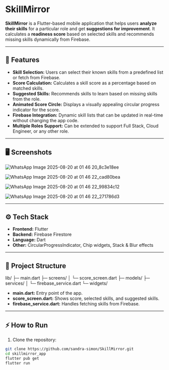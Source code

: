 # SkillMirror

**SkillMirror** is a Flutter-based mobile application that helps users **analyze their skills** for a particular role and get **suggestions for improvement**. It calculates a **readiness score** based on selected skills and recommends missing skills dynamically from Firebase.  

---

## 🔹 Features

- **Skill Selection:** Users can select their known skills from a predefined list or fetch from Firebase.  
- **Score Calculation:** Calculates a skill score as a percentage based on matched skills.  
- **Suggested Skills:** Recommends skills to learn based on missing skills from the role.  
- **Animated Score Circle:** Displays a visually appealing circular progress indicator for the score.  
- **Firebase Integration:** Dynamic skill lists that can be updated in real-time without changing the app code.  
- **Multiple Roles Support:** Can be extended to support Full Stack, Cloud Engineer, or any other role.  

---

## 🖥 Screenshots

![WhatsApp Image 2025-08-20 at 01 46 20_8c3e18ee](https://github.com/user-attachments/assets/3851f674-d8c9-4054-a711-2a3e4f2bfa75)

![WhatsApp Image 2025-08-20 at 01 46 22_cad80bea](https://github.com/user-attachments/assets/5c74d59d-e8c6-4566-bb82-d2d848308c9d)

![WhatsApp Image 2025-08-20 at 01 46 22_99834c12](https://github.com/user-attachments/assets/9a3c630a-4a12-428c-ade9-320013e75818)

![WhatsApp Image 2025-08-20 at 01 46 22_271786d3](https://github.com/user-attachments/assets/82a34acc-8b65-4b97-a523-5bfe18213bd5)

---

## ⚙️ Tech Stack


- **Frontend:** Flutter  
- **Backend:** Firebase Firestore  
- **Language:** Dart  
- **Other:** CircularProgressIndicator, Chip widgets, Stack & Blur effects  

---

## 📁 Project Structure

lib/
├─ main.dart
├─ screens/
│ └─ score_screen.dart
├─ models/
├─ services/
│ └─ firebase_service.dart
└─ widgets/



- **main.dart:** Entry point of the app.  
- **score_screen.dart:** Shows score, selected skills, and suggested skills.  
- **firebase_service.dart:** Handles fetching skills from Firebase.  

---

## ⚡ How to Run

1. Clone the repository:
```bash
git clone https://github.com/sandra-simon/SkillMirror.git
cd skillmirror_app
flutter pub get
flutter run

